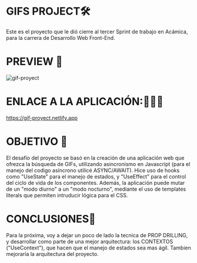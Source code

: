 # GIFS  PROJECT🛠

Este es el proyecto que le dió cierre al tercer Sprint de trabajo en Acámica, para la carrera de Desarrollo Web Front-End.

# PREVIEW 👀

![gif-proyect](https://user-images.githubusercontent.com/83677143/133338833-e3148361-3259-42a2-a31c-929134ae5f93.gif)



# ENLACE A LA APLICACIÓN:👨🏽‍💻

https://gif-proyect.netlify.app


# OBJETIVO 🏅

 El desafío del proyecto se basó en la creación de una aplicación web que ofrezca la búsqueda de GIFs, utilizando asincronismo en Javascript (para el manejo del codigo asíncrono utilicé ASYNC/AWAIT). Hice uso de hooks como "UseState" para el manejo de estados, y "UseEffect" para el control del ciclo de vida de los componentes. 
 Además, la aplicación puede mutar de un "modo diurno" a un "modo nocturno", mediante el uso de templates literals que permiten intruducir lógica para el CSS.

# CONCLUSIONES🤔

Para la próxima, voy a dejar un poco de lado la tecnica de PROP DRILLING, y desarrollar como parte de una mejor arquitectura: los CONTEXTOS ("UseContext"), que hacen que el manejo de estados sea mas ágil. Tambien mejoraría la arquitectura del proyecto. 






